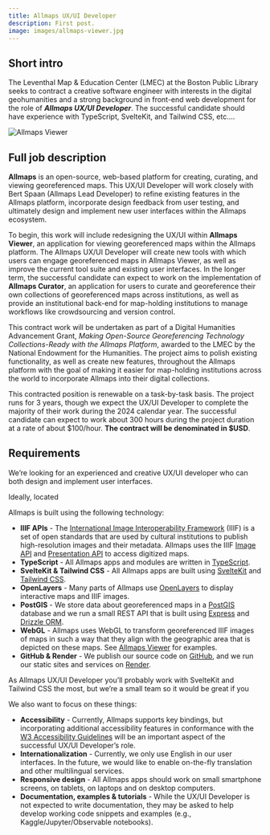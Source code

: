 ```yaml
---
title: Allmaps UX/UI Developer
description: First post.
image: images/allmaps-viewer.jpg
---
```


<!-----

Yay, no errors, warnings, or alerts!

Conversion time: 0.478 seconds.


Using this Markdown file:

1. Paste this output into your source file.
2. See the notes and action items below regarding this conversion run.
3. Check the rendered output (headings, lists, code blocks, tables) for proper
   formatting and use a linkchecker before you publish this page.

Conversion notes:

* Docs to Markdown version 1.0β34
* Tue Sep 05 2023 04:02:41 GMT-0700 (PDT)
* Source doc: Allmaps UX developer draft description
----->

## Short intro

The Leventhal Map & Education Center (LMEC) at the Boston Public Library seeks to contract a creative software engineer with interests in the digital geohumanities and a strong background in front-end web development for the role of **_Allmaps UX/UI Developer_**. The successful candidate should have experience with TypeScript, SvelteKit, and Tailwind CSS, etc….

<img alt="Allmaps Viewer" src="images/allmaps-viewer.jpg" />

## Full job description

**Allmaps** is an open-source, web-based platform for creating, curating, and viewing georeferenced maps. This UX/UI Developer will work closely with Bert Spaan (Allmaps Lead Developer) to refine existing features in the Allmaps platform, incorporate design feedback from user testing, and ultimately design and implement new user interfaces within the Allmaps ecosystem.

To begin, this work will include redesigning the UX/UI within **Allmaps Viewer**, an application for viewing georeferenced maps within the Allmaps platform. The Allmaps UX/UI Developer will create new tools with which users can engage georeferenced maps in Allmaps Viewer, as well as improve the current tool suite and existing user interfaces. In the longer term, the successful candidate can expect to work on the implementation of **Allmaps Curator**, an application for users to curate and georeference their own collections of georeferenced maps across institutions, as well as provide an institutional back-end for map-holding institutions to manage workflows like crowdsourcing and version control.

This contract work will be undertaken as part of a Digital Humanities Advancement Grant, _Making Open-Source Georeferencing Technology Collections-Ready with the Allmaps Platform_, awarded to the LMEC by the National Endowment for the Humanities. The project aims to polish existing functionality, as well as create new features, throughout the Allmaps platform with the goal of making it easier for map-holding institutions across the world to incorporate Allmaps into their digital collections.

This contracted position is renewable on a task-by-task basis. The project runs for 3 years, though we expect the UX/UI Developer to complete the majority of their work during the 2024 calendar year. The successful candidate can expect to work about 300 hours during the project duration at a rate of about $100/hour. **The contract will be denominated in $USD**.

## Requirements

We’re looking for an experienced and creative UX/UI developer who can both design and implement user interfaces.

Ideally, located

Allmaps is built using the following technology:

- **IIIF APIs** - The [International Image Interoperability Framework](https://iiif.io/) (IIIF) is a set of open standards that are used by cultural institutions to publish high-resolution images and their metadata. Allmaps uses the IIIF [Image API](https://iiif.io/api/image/3.0/) and [Presentation API](https://iiif.io/api/presentation/3.0/) to access digitized maps.
- **TypeScript** - All Allmaps apps and modules are written in [TypeScript](https://www.typescriptlang.org/).
- **SvelteKit & Tailwind CSS** - All Allmaps apps are built using [SvelteKit](https://kit.svelte.dev/) and [Tailwind CSS](https://tailwindcss.com/).
- **OpenLayers** - Many parts of Allmaps use [OpenLayers](https://openlayers.org/) to display interactive maps and IIIF images.
- **PostGIS** - We store data about georeferenced maps in a [PostGIS](http://postgis.net/) database and we run a small REST API that is built using [Express](https://expressjs.com/) and [Drizzle ORM](https://orm.drizzle.team/).
- **WebGL** - Allmaps uses WebGL to transform georeferenced IIIF images of maps in such a way that they align with the geographic area that is depicted on these maps. See [Allmaps Viewer](https://viewer.allmaps.org/?url=https%3A%2F%2Fannotations.allmaps.org%2F%3Furl%3Dhttps%3A%2F%2Frotterdamspubliek.nl%2Fiiif%2FNL-RtSA_4001_1972-755-1%2Finfo.json) for examples.
- **GitHub & Render** - We publish our source code on [GitHub](https://github.com/allmaps/allmaps), and we run our static sites and services on [Render](https://render.com/).

As Allmaps UX/UI Developer you’ll probably work with SvelteKit and Tailwind CSS the most, but we’re a small team so it would be great if you

We also want to focus on these things:

- **Accessibility** - Currently, Allmaps supports key bindings, but incorporating additional accessibility features in conformance with the [W3 Accessibility Guidelines](https://www.w3.org/WAI/standards-guidelines/) will be an important aspect of the successful UX/UI Developer’s role.
- **Internationalization** - Currently, we only use English in our user interfaces. In the future, we would like to enable on-the-fly translation and other multilingual services.
- **Responsive design** - All Allmaps apps should work on small smartphone screens, on tablets, on laptops and on desktop computers.
- **Documentation, examples & tutorials** - While the UX/UI Developer is not expected to write documentation, they may be asked to help develop working code snippets and examples (e.g., Kaggle/Jupyter/Observable notebooks).
